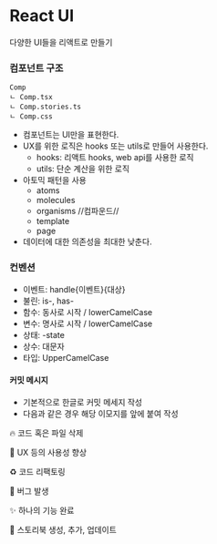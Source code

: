 # React UI



다양한 UI들을 리액트로 만들기

### 컴포넌트 구조

```
Comp
ㄴ Comp.tsx
ㄴ Comp.stories.ts
ㄴ Comp.css

```

* 컴포넌트는 UI만을 표현한다.
* UX를 위한 로직은 hooks 또는 utils로 만들어 사용한다.
  * hooks: 리액트 hooks, web api를 사용한 로직
  * utils: 단순 계산을 위한 로직
* 아토믹 패턴을 사용
  * atoms
  * molecules
  * organisms //컴파운드//
  * template
  * page
* 데이터에 대한 의존성을 최대한 낮춘다.

### 컨벤션

* 이벤트: handle{이벤트}{대상}
* 불린: is-, has-
* 함수: 동사로 시작 / lowerCamelCase
* 변수: 명사로 시작 / lowerCamelCase
* 상태: -state
* 상수: 대문자
* 타입: UpperCamelCase

#### 커밋 메시지

* 기본적으로 한글로 커밋 메세지 작성
* 다음과 같은 경우 해당 이모지를 앞에 붙여 작성

🔥 코드 혹은 파일 삭제

🚸 UX 등의 사용성 향상

♻️ 코드 리팩토링

🐛 버그 발생

✨ 하나의 기능 완료

💄 스토리북 생성, 추가, 업데이트
